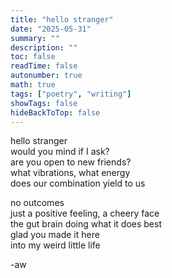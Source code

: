 ```yaml
---
title: "hello stranger"
date: "2025-05-31"
summary: ""
description: ""
toc: false
readTime: false
autonumber: true
math: true
tags: ["poetry", "writing"]
showTags: false
hideBackToTop: false
---
```


hello stranger  
would you mind if I ask?  
are you open to new friends?  
what vibrations, what energy  
does our combination yield to us  
  
no outcomes  
just a positive feeling, a cheery face  
the gut brain doing what it does best  
glad you made it here  
into my weird little life  

-aw
